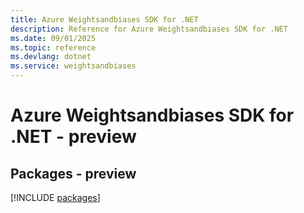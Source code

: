 ```yaml
---
title: Azure Weightsandbiases SDK for .NET
description: Reference for Azure Weightsandbiases SDK for .NET
ms.date: 09/01/2025
ms.topic: reference
ms.devlang: dotnet
ms.service: weightsandbiases
---
```

# Azure Weightsandbiases SDK for .NET - preview
## Packages - preview
[!INCLUDE [packages](weightsandbiases-index.md)]